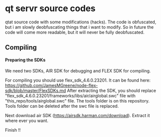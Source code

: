 # qt servr source codes
qtat source code with some modifications (hacks). The code is obfuscated, but i am slowly deobfuscating things that i want to modify. So in future the code will come more readable, but it will never be fully deobfuscated. 

## Compiling
#### Preparing the SDKs
We need two SDKs, AIR SDK for debugging and FLEX SDK for compiling.

For compiling you should use flex_sdk_4.6.0.23201. It can be found here: https://github.com/JamesMGreene/node-flex-sdk/blob/master/FlexSDKs.md After extracting the SDK, you should replace "flex_sdk_4.6.0.23201/frameworks/libs/air/airglobal.swc" file with "this_repo/tools/airglobal.swc" file. The tools folder is on this repository. Tools folder can be deleted after the swc file is replaced.

Next download air SDK (https://airsdk.harman.com/download). Extract it where ever you want.

Finish !!